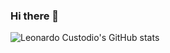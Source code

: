 ### Hi there 👋


![Leonardo Custodio's GitHub stats](https://github-readme-stats.vercel.app/api?username=leonardocustodio&count_private=true&hide=stars)







